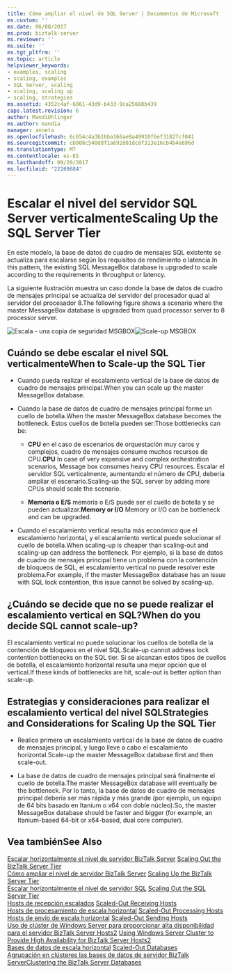 ```yaml
---
title: Cómo ampliar el nivel de SQL Server | Documentos de Microsoft
ms.custom: ''
ms.date: 06/08/2017
ms.prod: biztalk-server
ms.reviewer: ''
ms.suite: ''
ms.tgt_pltfrm: ''
ms.topic: article
helpviewer_keywords:
- examples, scaling
- scaling, examples
- SQL Server, scaling
- scaling, scaling up
- scaling, strategies
ms.assetid: 4352c4af-6861-43d9-b433-9ca25668b439
caps.latest.revision: 6
author: MandiOhlinger
ms.author: mandia
manager: anneta
ms.openlocfilehash: 6c654c4a3b1bba166ae8a49918f6ef31827cf041
ms.sourcegitcommit: cb908c540d8f1a692d01dc8f313e16cb4b4e696d
ms.translationtype: MT
ms.contentlocale: es-ES
ms.lasthandoff: 09/20/2017
ms.locfileid: "22269684"
---
```

# <a name="scaling-up-the-sql-server-tier"></a><span data-ttu-id="690ed-102">Escalar el nivel del servidor SQL Server verticalmente</span><span class="sxs-lookup"><span data-stu-id="690ed-102">Scaling Up the SQL Server Tier</span></span>
<span data-ttu-id="690ed-103">En este modelo, la base de datos de cuadro de mensajes SQL existente se actualiza para escalarse según los requisitos de rendimiento o latencia.</span><span class="sxs-lookup"><span data-stu-id="690ed-103">In this pattern, the existing SQL MessageBox database is upgraded to scale according to the requirements in throughput or latency.</span></span>  
  
 <span data-ttu-id="690ed-104">La siguiente ilustración muestra un caso donde la base de datos de cuadro de mensajes principal se actualiza del servidor del procesador quad al servidor del procesador 8.</span><span class="sxs-lookup"><span data-stu-id="690ed-104">The following figure shows a scenario where the master MessageBox database is upgraded from quad processor server to 8 processor server.</span></span>  
  
 <span data-ttu-id="690ed-105">![Escala &#45; una copia de seguridad MSGBOX](../core/media/scaleupmsgbox2.gif "ScaleUpMsgBox2")</span><span class="sxs-lookup"><span data-stu-id="690ed-105">![Scale&#45;up MSGBOX](../core/media/scaleupmsgbox2.gif "ScaleUpMsgBox2")</span></span>  
  
## <a name="when-to-scale-up-the-sql-tier"></a><span data-ttu-id="690ed-106">Cuándo se debe escalar el nivel SQL verticalmente</span><span class="sxs-lookup"><span data-stu-id="690ed-106">When to Scale-up the SQL Tier</span></span>  
  
-   <span data-ttu-id="690ed-107">Cuando pueda realizar el escalamiento vertical de la base de datos de cuadro de mensajes principal.</span><span class="sxs-lookup"><span data-stu-id="690ed-107">When you can scale up the master MessageBox database.</span></span>  
  
-   <span data-ttu-id="690ed-108">Cuando la base de datos de cuadro de mensajes principal forme un cuello de botella.</span><span class="sxs-lookup"><span data-stu-id="690ed-108">When the master MessageBox database becomes the bottleneck.</span></span> <span data-ttu-id="690ed-109">Estos cuellos de botella pueden ser:</span><span class="sxs-lookup"><span data-stu-id="690ed-109">Those bottlenecks can be:</span></span>  
  
    -   <span data-ttu-id="690ed-110">**CPU** en el caso de escenarios de orquestación muy caros y complejos, cuadro de mensajes consume muchos recursos de CPU.</span><span class="sxs-lookup"><span data-stu-id="690ed-110">**CPU** In case of very expensive and complex orchestration scenarios, Message box consumes heavy CPU resources.</span></span> <span data-ttu-id="690ed-111">Escalar el servidor SQL verticalmente, aumentando el número de CPU, debería ampliar el escenario.</span><span class="sxs-lookup"><span data-stu-id="690ed-111">Scaling-up the SQL server by adding more CPUs should scale the scenario.</span></span>  
  
    -   <span data-ttu-id="690ed-112">**Memoria o E/S** memoria o E/S puede ser el cuello de botella y se pueden actualizar.</span><span class="sxs-lookup"><span data-stu-id="690ed-112">**Memory or I/O** Memory or I/O can be bottleneck and can be upgraded.</span></span>  
  
-   <span data-ttu-id="690ed-113">Cuando el escalamiento vertical resulta más económico que el escalamiento horizontal, y el escalamiento vertical puede solucionar el cuello de botella.</span><span class="sxs-lookup"><span data-stu-id="690ed-113">When scaling-up is cheaper than scaling-out and scaling-up can address the bottleneck.</span></span> <span data-ttu-id="690ed-114">Por ejemplo, si la base de datos de cuadro de mensajes principal tiene un problema con la contención de bloqueos de SQL, el escalamiento vertical no puede resolver este problema.</span><span class="sxs-lookup"><span data-stu-id="690ed-114">For example, if the master MessageBox database has an issue with SQL lock contention, this issue cannot be solved by scaling-up.</span></span>  
  
## <a name="when-do-you-decide-sql-cannot-scale-up"></a><span data-ttu-id="690ed-115">¿Cuándo se decide que no se puede realizar el escalamiento vertical en SQL?</span><span class="sxs-lookup"><span data-stu-id="690ed-115">When do you decide SQL cannot scale-up?</span></span>  
 <span data-ttu-id="690ed-116">El escalamiento vertical no puede solucionar los cuellos de botella de la contención de bloqueos en el nivel SQL.</span><span class="sxs-lookup"><span data-stu-id="690ed-116">Scale-up cannot address lock contention bottlenecks on the SQL tier.</span></span> <span data-ttu-id="690ed-117">Si se alcanzan estos tipos de cuellos de botella, el escalamiento horizontal resulta una mejor opción que el vertical.</span><span class="sxs-lookup"><span data-stu-id="690ed-117">If these kinds of bottlenecks are hit, scale-out is better option than scale-up.</span></span>  
  
## <a name="strategies-and-considerations-for-scaling-up-the-sql-tier"></a><span data-ttu-id="690ed-118">Estrategias y consideraciones para realizar el escalamiento vertical del nivel SQL</span><span class="sxs-lookup"><span data-stu-id="690ed-118">Strategies and Considerations for Scaling Up the SQL Tier</span></span>  
  
-   <span data-ttu-id="690ed-119">Realice primero un escalamiento vertical de la base de datos de cuadro de mensajes principal, y luego lleve a cabo el escalamiento horizontal.</span><span class="sxs-lookup"><span data-stu-id="690ed-119">Scale-up the master MessageBox database first and then scale-out.</span></span>  
  
-   <span data-ttu-id="690ed-120">La base de datos de cuadro de mensajes principal será finalmente el cuello de botella.</span><span class="sxs-lookup"><span data-stu-id="690ed-120">The master MessageBox database will eventually be the bottleneck.</span></span> <span data-ttu-id="690ed-121">Por lo tanto, la base de datos de cuadro de mensajes principal debería ser más rápida y más grande (por ejemplo, un equipo de 64 bits basado en Itanium o x64 con doble núcleo).</span><span class="sxs-lookup"><span data-stu-id="690ed-121">So, the master MessageBox database should be faster and bigger (for example, an Itanium-based 64-bit or x64-based, dual core computer).</span></span>  
  
## <a name="see-also"></a><span data-ttu-id="690ed-122">Vea también</span><span class="sxs-lookup"><span data-stu-id="690ed-122">See Also</span></span>  
 <span data-ttu-id="690ed-123">[Escalar horizontalmente el nivel de servidor BizTalk Server](../core/scaling-out-the-biztalk-server-tier.md) </span><span class="sxs-lookup"><span data-stu-id="690ed-123">[Scaling Out the BizTalk Server Tier](../core/scaling-out-the-biztalk-server-tier.md) </span></span>  
 <span data-ttu-id="690ed-124">[Cómo ampliar el nivel de servidor BizTalk Server](../core/scaling-up-the-biztalk-server-tier.md) </span><span class="sxs-lookup"><span data-stu-id="690ed-124">[Scaling Up the BizTalk Server Tier](../core/scaling-up-the-biztalk-server-tier.md) </span></span>  
 <span data-ttu-id="690ed-125">[Escalar horizontalmente el nivel de servidor SQL](../core/scaling-out-the-sql-server-tier.md) </span><span class="sxs-lookup"><span data-stu-id="690ed-125">[Scaling Out the SQL Server Tier](../core/scaling-out-the-sql-server-tier.md) </span></span>  
 <span data-ttu-id="690ed-126">[Hosts de recepción escalados](../core/scaled-out-receiving-hosts.md) </span><span class="sxs-lookup"><span data-stu-id="690ed-126">[Scaled-Out Receiving Hosts](../core/scaled-out-receiving-hosts.md) </span></span>  
 <span data-ttu-id="690ed-127">[Hosts de procesamiento de escala horizontal](../core/scaled-out-processing-hosts.md) </span><span class="sxs-lookup"><span data-stu-id="690ed-127">[Scaled-Out Processing Hosts](../core/scaled-out-processing-hosts.md) </span></span>  
 <span data-ttu-id="690ed-128">[Hosts de envío de escala horizontal](../core/scaled-out-sending-hosts.md) </span><span class="sxs-lookup"><span data-stu-id="690ed-128">[Scaled-Out Sending Hosts](../core/scaled-out-sending-hosts.md) </span></span>  
 <span data-ttu-id="690ed-129">[Uso de clúster de Windows Server para proporcionar alta disponibilidad para el servidor BizTalk Server Hosts2](../core/use-windows-cluster-to-provide-high-availability-for-biztalk-hosts.md) </span><span class="sxs-lookup"><span data-stu-id="690ed-129">[Using Windows Server Cluster to Provide High Availability for BizTalk Server Hosts2](../core/use-windows-cluster-to-provide-high-availability-for-biztalk-hosts.md) </span></span>  
 <span data-ttu-id="690ed-130">[Bases de datos de escala horizontal](../core/scaled-out-databases.md) </span><span class="sxs-lookup"><span data-stu-id="690ed-130">[Scaled-Out Databases](../core/scaled-out-databases.md) </span></span>  
 [<span data-ttu-id="690ed-131">Agrupación en clústeres las bases de datos de servidor BizTalk Server</span><span class="sxs-lookup"><span data-stu-id="690ed-131">Clustering the BizTalk Server Databases</span></span>](../core/clustering-the-biztalk-server-databases1.md)
